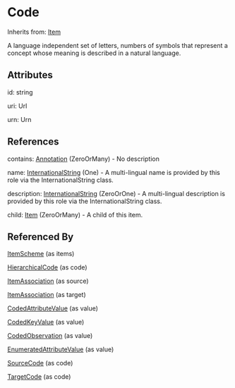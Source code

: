 
# Code

Inherits from: [Item](../Base/Item.md)



A language independent set of letters, numbers of symbols that represent a concept whose meaning is described in a natural language.

## Attributes

id: string

uri: Url

urn: Urn



## References

contains: [Annotation](../Base/Annotation.md) (ZeroOrMany) - No description

name: [InternationalString](../Base/InternationalString.md) (One) - A multi-lingual name is provided by this role via the InternationalString class.

description: [InternationalString](../Base/InternationalString.md) (ZeroOrOne) - A multi-lingual description is provided by this role via the InternationalString class.

child: [Item](../Base/Item.md) (ZeroOrMany) - A child of this item.



## Referenced By

[ItemScheme](../Base/ItemScheme.md) (as items)

[HierarchicalCode](../HierarchicalCodelists/HierarchicalCode.md) (as code)

[ItemAssociation](../ItemSchemeMaps/ItemAssociation.md) (as source)

[ItemAssociation](../ItemSchemeMaps/ItemAssociation.md) (as target)

[CodedAttributeValue](../DataStructureDefinitions/CodedAttributeValue.md) (as value)

[CodedKeyValue](../DataStructureDefinitions/CodedKeyValue.md) (as value)

[CodedObservation](../DataStructureDefinitions/CodedObservation.md) (as value)

[EnumeratedAttributeValue](../MetadataStructureDefinitions/EnumeratedAttributeValue.md) (as value)

[SourceCode](../HybridCodelistMap/SourceCode.md) (as code)

[TargetCode](../HybridCodelistMap/TargetCode.md) (as code)


